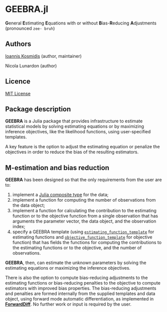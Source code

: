 # GEEBRA.jl

**G**eneral **E**stimating **E**quations with or without **B**ias-**R**educing **A**djustments (pronounced `zee· bruh`)

## Authors

[Ioannis Kosmidis](http://www.ikosmidis.com) (author, maintainer) 

Nicola Lunardon (author)

## Licence

[MIT License](https://github.com/ikosmidis/GEEBRA.jl/blob/master/LICENSE.md)

## Package description

**GEEBRA** is a Julia package that provides infrastructure to estimate
statistical models by solving estimating equations or by maximizing
inference objectives, like the likelihood functions, using
user-specified templates.

A key feature is the option to adjust the estimating equation or
penalize the objectives in order to reduce the bias of the resulting
estimators.

## M-estimation and bias reduction

**GEEBRA** has been designed so that the only requirements from the user are to:
1. implement a [Julia composite type](https://docs.julialang.org/en/v1/manual/types/index.html) for the data;
2. implement a function for computing the number of observations from the data object;
3. implement a function for calculating the contribution to the estimating function or to the objective function from a single observation that has arguments the parameter vector, the data object, and the observation index;
4. specify a GEEBRA template (using [`estimating_function_template`](@ref) for estimating functions and [`objective_function_template`](@ref) for objective function) that has fields the functions for computing the contributions to the estimating functions or to the objective, and the number of observations.

**GEEBRA**, then, can estimate the unknown parameters by solving the estimating equations or maximizing the inference objectives. 

There is also the option to compute bias-reducing adjustments to the estimating functions or bias-reducing penalties to the objective to compute estimators with improved bias properties.  The bias-reducing adjustments and penalties are formed internally from the supplied templates and data object, using forward mode automatic differentiation, as implemented in [**ForwardDiff**](https://github.com/JuliaDiff/ForwardDiff.jl). No further work or input is required by the user.
